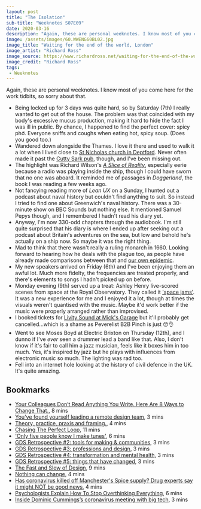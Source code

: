 ```yaml
---
layout: post
title: "The Isolation"
sub-title: "Weeknotes S07E09"
date: 2020-03-16
description: "Again, these are personal weeknotes. I know most of you come here for the work tidbits, so sorry about that."
image: /assets/images/60.WWENG60BL02.jpg
image_title: "Waiting for the end of the world, London"
image_artist: "Richard Ross"
image_source: https://www.richardross.net/waiting-for-the-end-of-the-world
image_credit: "Richard Ross"
tags:
 - Weeknotes
---
```


Again, these are personal weeknotes. I know most of you come here for the work tidbits, so sorry about that.

- Being locked up for 3 days was quite hard, so by Saturday (7th) I really wanted to get out of the house. The problem was that coincided with my body's excessive mucus production, making it hard to hide the fact I was ill in public. By chance, I happened to find the perfect cover: spicy phở. Everyone sniffs and coughs when eating hot, spicy soup. (Does you good too.)
- Wandered down alongside the Thames. I love it there and used to walk it a lot when I lived close to [St Nicholas church in Deptford](https://boroughphotos.org/lewisham/st-nicholas-church-deptford-47/). Never often made it past the [Cutty Sark pub](https://www.cuttysarkse10.co.uk), though, and I've been missing out.
- The highlight was Richard Wilson's [_A Slice of Reality_](https://en.wikipedia.org/wiki/A_Slice_of_Reality), especially eerie because a radio was playing inside the ship, though I could have sworn that no one was aboard. It reminded me of passages in _Doggerland_, the book I was reading a few weeks ago.
- Not fancying reading more of _Lean UX_ on a Sunday, I hunted out a podcast about naval history but couldn't find anything to suit. So instead I tried to find one about Greenwich's naval history. There was a 30-minute show on BBC Sounds but nothing else. It mentioned Samuel Pepys though, and I remembered I hadn't read his diary yet.
- Anyway, I'm now 330-odd chapters through the audiobook. I'm still quite surprised that his diary is where I ended up after seeking out a podcast about Britain's adventures on the sea, but low and behold he's actually on a ship now. So maybe it was the right thing.
- Mad to think that there wasn't really a ruling monarch in 1660. Looking forward to hearing how he deals with the plague too, as people have already made comparisons between that and [our own epidemic](https://www.bbc.co.uk/news/topics/cyz0z8w0ydwt/coronavirus-outbreak). 
- My new speakers arrived on Friday (6th) and I've been enjoying them an awful lot. Much more fidelty, the frequencies are treated properly, and there's elements to songs I hadn't picked up on before.
- Monday evening (9th) served up a treat: Ashley Henry live-scored scenes from space at the Royal Observatory. They called it ['space jams'](https://www.rmg.co.uk/see-do/exhibitions-events/space-jams-royal-observatory-feat-ashley-henry-live-scored-planetarium-experience). It was a new experience for me and I enjoyed it a lot, though at times the visuals weren't quantised with the music. Maybe it'd work better if the music were properly arranged rather than improvised.
- I booked tickets for [Livity Sound at Mick's Garage](https://www.residentadvisor.net/events/1399212) but it'll probably get cancelled...which is a shame as Peverelist B2B Pinch is just 😙👌
- Went to see Moses Boyd at Electric Brixton on Thursday (12th), and I dunno if I've _ever_ seen a drummer lead a band like that. Also, I don't know if it's fair to call him a jazz musician, feels like it boxes him in too much. Yes, it's inspired by jazz but he plays with influences from electronic music so much. The lighting was rad too.
- Fell into an internet hole looking at the history of civil defence in the UK. It's quite amazing.

## Bookmarks

- [Your Colleagues Don’t Read Anything You Write. Here Are 8 Ways to Change That.](https://www.nytimes.com/2020/03/04/smarter-living/your-colleagues-dont-read-anything-you-write-here-are-8-ways-to-change-that.html), 8 mins
- [You've found yourself leading a remote design team](https://markboulton.co.uk/journal/found-yourself-leading-a-remote-design-team/), 3 mins
- [Theory, practice, praxis and framing.](https://medium.com/@blangry/theory-practice-praxis-and-framing-a71a867ccd09), 4 mins
- [Chasing The Perfect Loop](https://www.residentadvisor.net/features/3627), 11 mins
- ['Only five people know I make tunes'](https://www.theguardian.com/music/2007/oct/26/urban), 6 mins
- [GDS Retrospective #2: tools for making & communities](http://blog.memespring.co.uk/2017/04/16/gds-retrospective-2-tools-for-making-communities/), 3 mins
- [GDS Retrospective #3: professions and design](http://blog.memespring.co.uk/2017/07/01/gds-retrospective-3-teams/), 3 mins
- [GDS Retrospective #4: transformation and mental health](http://blog.memespring.co.uk/2017/07/01/gds-retrospective-4/), 3 mins
- [GDS Retrospective #5: things that have changed](http://blog.memespring.co.uk/2017/07/02/gds-retrospective-5-things-that-have-changed/), 3 mins
- [The Fast and Slow of Design](https://markboulton.co.uk/journal/the-fast-and-slow-of-design), 9 mins
- [Nothing can change](https://medium.com/@SimonFParker/nothing-can-change-f20bd6dbc60d), 4 mins
- [Has coronavirus killed off Manchester's Spice supply? Drug experts say it might NOT be good news](https://www.manchestereveningnews.co.uk/news/greater-manchester-news/coronavirus-killed-manchesters-spice-supply-17868719), 4 mins
- [Psychologists Explain How To Stop Overthinking Everything](https://medium.com/kaizen-habits/psychologists-explain-how-to-stop-overthinking-everything-e527962a393), 6 mins
- [Inside Dominic Cummings’s coronavirus meeting with big tech](https://www.wired.co.uk/article/dominic-cummings-coronavirus-big-tech), 3 mins